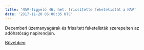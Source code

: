 ```yaml
---
title: 'NAV-figyelő 46. hét: frissítette feketelistát a NAV'
date: '2017-11-20 06:00:35 UTC'
---
```


Decemberi üzemanyagárak és frissített feketelisták szerepelten az adóhatóság napirendjén.


[Bővebben](http://ift.tt/2B3zRIg)
